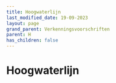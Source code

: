 ```yaml
---
title: Hoogwaterlijn
last_modified_date: 19-09-2023
layout: page
grand_parent: Verkenningsvoorschriften
parent: H
has_children: false
---
```


Hoogwaterlijn
=============

